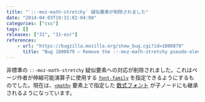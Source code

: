```yaml
---
title: "`::-moz-math-stretchy` 疑似要素が削除されました"
date: "2014-04-03T19:31:02-04:00"
categories: ["css"]
tags: []
releases: ["31", "31-esr"]
references:
    - url: "https://bugzilla.mozilla.org/show_bug.cgi?id=1000879"
      title: "Bug 1000879 – Remove the ::-moz-math-stretchy pseudo-element."
---
```

非標準の `::-moz-math-stretchy` 疑似要素への対応が削除されました。これはページ作者が伸縮可能演算子に使用する [`font-family`](https://developer.mozilla.org/docs/Web/CSS/font-family) を指定できるようにするものでした。現在は、[`<math>`](https://developer.mozilla.org/docs/Web/HTML/Element/math) 要素上で指定した [数式フォント](https://developer.mozilla.org/docs/Mozilla/MathML_Project/Fonts) が子ノードにも継承されるようになっています。
